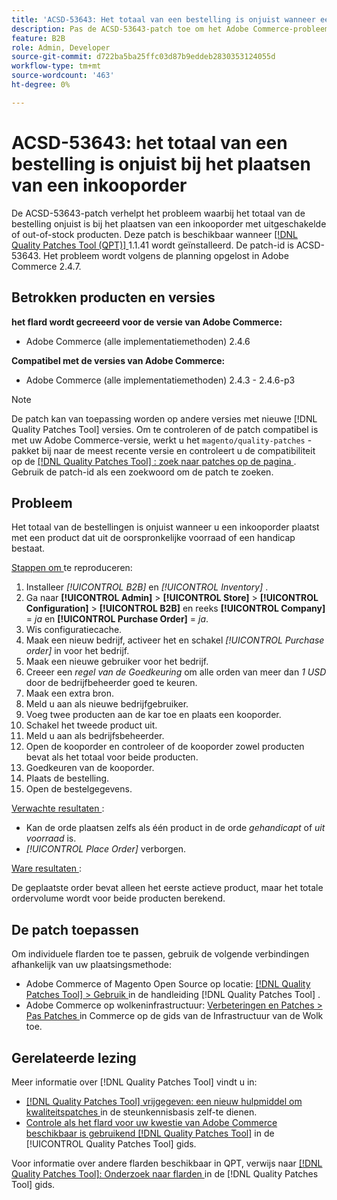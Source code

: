 ```yaml
---
title: 'ACSD-53643: Het totaal van een bestelling is onjuist wanneer een inkooporder wordt geplaatst'
description: Pas de ACSD-53643-patch toe om het Adobe Commerce-probleem op te lossen waarbij het totaal van de bestelling onjuist is wanneer een inkooporder wordt geplaatst met uitgeschakelde of out-of-stock producten.
feature: B2B
role: Admin, Developer
source-git-commit: d722ba5ba25ffc03d87b9eddeb2830353124055d
workflow-type: tm+mt
source-wordcount: '463'
ht-degree: 0%

---
```


# ACSD-53643: het totaal van een bestelling is onjuist bij het plaatsen van een inkooporder

De ACSD-53643-patch verhelpt het probleem waarbij het totaal van de bestelling onjuist is bij het plaatsen van een inkooporder met uitgeschakelde of out-of-stock producten. Deze patch is beschikbaar wanneer [[!DNL Quality Patches Tool (QPT)] ](https://experienceleague.adobe.com/en/docs/commerce-knowledge-base/kb/announcements/commerce-announcements/magento-quality-patches-released-new-tool-to-self-serve-quality-patches) 1.1.41 wordt geïnstalleerd. De patch-id is ACSD-53643. Het probleem wordt volgens de planning opgelost in Adobe Commerce 2.4.7.

## Betrokken producten en versies

**het flard wordt gecreeerd voor de versie van Adobe Commerce:**

* Adobe Commerce (alle implementatiemethoden) 2.4.6

**Compatibel met de versies van Adobe Commerce:**

* Adobe Commerce (alle implementatiemethoden) 2.4.3 - 2.4.6-p3

>[!NOTE]
>
>De patch kan van toepassing worden op andere versies met nieuwe [!DNL Quality Patches Tool] versies. Om te controleren of de patch compatibel is met uw Adobe Commerce-versie, werkt u het `magento/quality-patches` -pakket bij naar de meest recente versie en controleert u de compatibiliteit op de [[!DNL Quality Patches Tool] : zoek naar patches op de pagina ](https://experienceleague.adobe.com/tools/commerce-quality-patches/index.html) . Gebruik de patch-id als een zoekwoord om de patch te zoeken.

## Probleem

Het totaal van de bestellingen is onjuist wanneer u een inkooporder plaatst met een product dat uit de oorspronkelijke voorraad of een handicap bestaat.

<u> Stappen om </u> te reproduceren:

1. Installeer *[!UICONTROL B2B]* en *[!UICONTROL Inventory]* .
1. Ga naar **[!UICONTROL Admin]** > **[!UICONTROL Store]** > **[!UICONTROL Configuration]** > **[!UICONTROL B2B]** en reeks **[!UICONTROL Company]** = *ja* en **[!UICONTROL Purchase Order]** = *ja*.
1. Wis configuratiecache.
1. Maak een nieuw bedrijf, activeer het en schakel *[!UICONTROL Purchase order]* in voor het bedrijf.
1. Maak een nieuwe gebruiker voor het bedrijf.
1. Creeer een *regel van de Goedkeuring* om alle orden van meer dan *1 USD* door de bedrijfbeheerder goed te keuren.
1. Maak een extra bron.
1. Meld u aan als nieuwe bedrijfgebruiker.
1. Voeg twee producten aan de kar toe en plaats een kooporder.
1. Schakel het tweede product uit.
1. Meld u aan als bedrijfsbeheerder.
1. Open de kooporder en controleer of de kooporder zowel producten bevat als het totaal voor beide producten.
1. Goedkeuren van de kooporder.
1. Plaats de bestelling.
1. Open de bestelgegevens.

<u> Verwachte resultaten </u>:

* Kan de orde plaatsen zelfs als één product in de orde *gehandicapt* of *uit voorraad* is.
* *[!UICONTROL Place Order]* verborgen.

<u> Ware resultaten </u>:

De geplaatste order bevat alleen het eerste actieve product, maar het totale ordervolume wordt voor beide producten berekend.

## De patch toepassen

Om individuele flarden toe te passen, gebruik de volgende verbindingen afhankelijk van uw plaatsingsmethode:

* Adobe Commerce of Magento Open Source op locatie: [[!DNL Quality Patches Tool]  > Gebruik ](https://experienceleague.adobe.com/docs/commerce-operations/tools/quality-patches-tool/usage.html) in de handleiding [!DNL Quality Patches Tool] .
* Adobe Commerce op wolkeninfrastructuur: [ Verbeteringen en Patches > Pas Patches ](https://experienceleague.adobe.com/docs/commerce-cloud-service/user-guide/develop/upgrade/apply-patches.html) in Commerce op de gids van de Infrastructuur van de Wolk toe.

## Gerelateerde lezing

Meer informatie over [!DNL Quality Patches Tool] vindt u in:

* [[!DNL Quality Patches Tool]  vrijgegeven: een nieuw hulpmiddel om kwaliteitspatches ](https://experienceleague.adobe.com/en/docs/commerce-knowledge-base/kb/announcements/commerce-announcements/magento-quality-patches-released-new-tool-to-self-serve-quality-patches) in de steunkennisbasis zelf-te dienen.
* [ Controle als het flard voor uw kwestie van Adobe Commerce beschikbaar is gebruikend  [!DNL Quality Patches Tool]](/help/tools/quality-patches-tool/patches-available-in-qpt/check-patch-for-magento-issue-with-magento-quality-patches.md) in de [!UICONTROL Quality Patches Tool] gids.


Voor informatie over andere flarden beschikbaar in QPT, verwijs naar [[!DNL Quality Patches Tool]: Onderzoek naar flarden ](https://experienceleague.adobe.com/tools/commerce-quality-patches/index.html) in de [!DNL Quality Patches Tool] gids.

